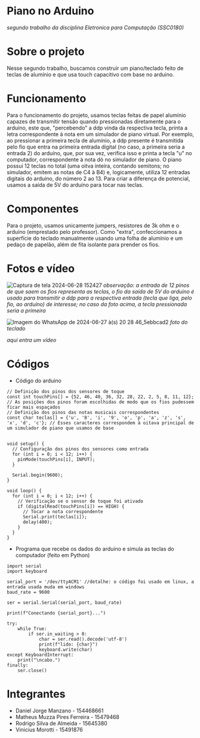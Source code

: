 # Piano no Arduino
*segundo trabalho da disciplina Eletronica para Computação (SSC0180)*

# Sobre o projeto
Nesse segundo trabalho, buscamos construir um piano/teclado feito de teclas de alumínio e que usa touch capacitivo com base no arduino. 

# Funcionamento
Para o funcionamento do projeto, usamos teclas feitas de papel alumínio capazes de transmitir tensão quando pressionadas diretamente para o arduíno, este que, "percebendo" a ddp vinda da respectiva tecla, printa a letra correspondente à nota em um simulador de piano virtual. Por exemplo, ao pressionar a primeira tecla de alumínio, a ddp presente é transmitida pelo fio que entra na primeira entrada digital (no caso, a primeira seria a entrada 2) do arduíno, que, por sua vez, verifica isso e printa a tecla "u" no computador, correspondente à nota dó no simulador de piano. O piano possui 12 teclas no total (uma oitva inteira, contando semitons; no simulador, emitem as notas de C4 à B4) e, logicamente, utiliza 12 entradas digitais do arduíno, do número 2 ao 13. Para criar a diferença de potencial, usamos a saída de 5V do arduíno para tocar nas teclas.

# Componentes
Para o projeto, usamos unicamente jumpers, resistores de 3k ohm e o arduíno (emprestado pelo professor). Como "extra", confeccionamos a superfície do teclado manualmente usando uma folha de alumínio e um pedaço de papelão, além de fita isolante para prender os fios.

# Fotos e vídeo
![Captura de tela 2024-06-28 152427](https://github.com/danieljmanzano/piano-no-arduino/assets/162331747/b48b6213-b2db-4bb4-8922-e110c85e97d9)
*observação: a entrada de 12 pinos de que saem os fios representa as teclas, o fio da saída de 5V do arduíno é usado para transmitir a ddp para a respectiva entrada (tecla que liga, pelo fio, ao arduíno) de interesse; no caso da foto acima, a tecla pressionada seria a primeira*


![Imagem do WhatsApp de 2024-06-27 à(s) 20 28 46_5ebbcad2](https://github.com/danieljmanzano/piano-no-arduino/assets/162331747/89168468-4477-4bbb-94bd-7698d7bc7360)
*foto do teclado* 


*aqui entra um vídeo*
# Códigos
- Código do arduino
```
// Definição dos pinos dos sensores de toque
const int touchPins[] = {52, 46, 40, 36, 32, 28, 22, 2, 5, 8, 11, 12}; // As posições dos pinos foram escolhidas de modo que os fios pudessem ficar mais espaçados
// Definição dos pinos das notas musicais correspondentes
const char teclas[] = {'u', '8', 'i', '9', 'o', 'p', 'a', 'z', 's', 'x', 'd', 'c'}; // Esses caracteres correspondem à oitava principal de um simulador de piano que usamos de base


void setup() {
  // Configuração dos pinos dos sensores como entrada
  for (int i = 0; i < 12; i++) {
    pinMode(touchPins[i], INPUT);
  }
  
  Serial.begin(9600);
}

void loop() {
  for (int i = 0; i < 12; i++) {
    // Verificação se o sensor de toque foi ativado
    if (digitalRead(touchPins[i]) == HIGH) {
      // Tocar a nota correspondente
      Serial.print(teclas[i]);
      delay(400);
    }
  }
}
```
- Programa que recebe os dados do arduino e simula as teclas do computador (feito em Python)
```
import serial
import keyboard

serial_port = '/dev/ttyACM1' //detalhe: o código foi usado em linux, a entrada usada muda em windows
baud_rate = 9600  

ser = serial.Serial(serial_port, baud_rate)

print(f"Conectando {serial_port}...")

try:
    while True:
        if ser.in_waiting > 0:
            char = ser.read().decode('utf-8')
            print(f"lido: {char}")
            keyboard.write(char)
except KeyboardInterrupt:
    print("\ncabo.")
finally:
    ser.close()
```
# Integrantes
- Daniel Jorge Manzano - 154468661
- Matheus Muzza Pires Ferreira - 15479468
- Rodrigo Silva de Almeida - 15645380
- Vinicius Morotti - 15491876


